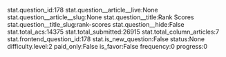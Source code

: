 stat.question_id:178
stat.question__article__live:None
stat.question__article__slug:None
stat.question__title:Rank Scores
stat.question__title_slug:rank-scores
stat.question__hide:False
stat.total_acs:14375
stat.total_submitted:26915
stat.total_column_articles:7
stat.frontend_question_id:178
stat.is_new_question:False
status:None
difficulty.level:2
paid_only:False
is_favor:False
frequency:0
progress:0
